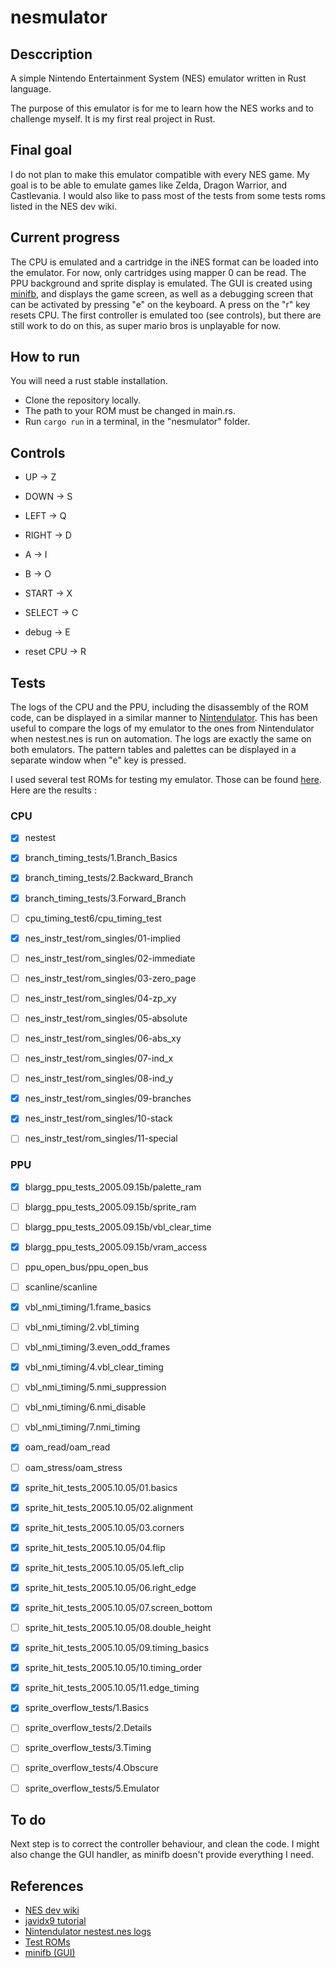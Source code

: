 # nesmulator

## Desccription

A simple Nintendo Entertainment System (NES) emulator written in Rust language.

The purpose of this emulator is for me to learn how the NES works and to challenge myself.
It is my first real project in Rust.

## Final goal

I do not plan to make this emulator compatible with every NES game.
My goal is to be able to emulate games like Zelda, Dragon Warrior, and Castlevania.
I would also like to pass most of the tests from some tests roms listed in the NES dev wiki.

## Current progress

The CPU is emulated and a cartridge in the iNES format can be loaded into the emulator.
For now, only cartridges using mapper 0 can be read.
The PPU background and sprite display is emulated.
The GUI is created using [minifb](https://docs.rs/minifb/0.19.1/minifb/), and displays the game screen, as well as a debugging screen that can be activated by pressing "e" on the keyboard.
A press on the "r" key resets CPU.
The first controller is emulated too (see controls), but there are still work to do on this, as super mario bros is unplayable for now.

## How to run

You will need a rust stable installation.

* Clone the repository locally.
* The path to your ROM must be changed in main.rs.
* Run `cargo run` in a terminal, in the "nesmulator" folder.

## Controls

* UP -> Z
* DOWN -> S
* LEFT -> Q
* RIGHT -> D
* A -> I
* B -> O
* START -> X
* SELECT -> C

* debug -> E
* reset CPU -> R

## Tests

The logs of the CPU and the PPU, including the disassembly of the ROM code, can be displayed in a similar manner to [Nintendulator](https://www.qmtpro.com/~nes/nintendulator/). This has been useful to compare the logs of my emulator to the ones from Nintendulator when nestest.nes is run on automation. The logs are exactly the same on both emulators.
The pattern tables and palettes can be displayed in a separate window when "e" key is pressed.

I used several test ROMs for testing my emulator. Those can be found [here](https://github.com/christopherpow/nes-test-roms). Here are the results :

### CPU

- [X] nestest

- [X] branch_timing_tests/1.Branch_Basics
- [X] branch_timing_tests/2.Backward_Branch
- [X] branch_timing_tests/3.Forward_Branch

- [ ] cpu_timing_test6/cpu_timing_test

- [X] nes_instr_test/rom_singles/01-implied
- [ ] nes_instr_test/rom_singles/02-immediate
- [ ] nes_instr_test/rom_singles/03-zero_page
- [ ] nes_instr_test/rom_singles/04-zp_xy
- [ ] nes_instr_test/rom_singles/05-absolute
- [ ] nes_instr_test/rom_singles/06-abs_xy
- [ ] nes_instr_test/rom_singles/07-ind_x
- [ ] nes_instr_test/rom_singles/08-ind_y
- [X] nes_instr_test/rom_singles/09-branches
- [X] nes_instr_test/rom_singles/10-stack
- [ ] nes_instr_test/rom_singles/11-special

### PPU

- [X] blargg_ppu_tests_2005.09.15b/palette_ram
- [ ] blargg_ppu_tests_2005.09.15b/sprite_ram
- [ ] blargg_ppu_tests_2005.09.15b/vbl_clear_time
- [X] blargg_ppu_tests_2005.09.15b/vram_access

- [ ] ppu_open_bus/ppu_open_bus

- [ ] scanline/scanline

- [X] vbl_nmi_timing/1.frame_basics
- [ ] vbl_nmi_timing/2.vbl_timing
- [ ] vbl_nmi_timing/3.even_odd_frames
- [X] vbl_nmi_timing/4.vbl_clear_timing
- [ ] vbl_nmi_timing/5.nmi_suppression
- [ ] vbl_nmi_timing/6.nmi_disable
- [ ] vbl_nmi_timing/7.nmi_timing

- [X] oam_read/oam_read
- [ ] oam_stress/oam_stress

- [X] sprite_hit_tests_2005.10.05/01.basics
- [X] sprite_hit_tests_2005.10.05/02.alignment
- [X] sprite_hit_tests_2005.10.05/03.corners
- [X] sprite_hit_tests_2005.10.05/04.flip
- [X] sprite_hit_tests_2005.10.05/05.left_clip
- [X] sprite_hit_tests_2005.10.05/06.right_edge
- [X] sprite_hit_tests_2005.10.05/07.screen_bottom
- [ ] sprite_hit_tests_2005.10.05/08.double_height
- [X] sprite_hit_tests_2005.10.05/09.timing_basics
- [X] sprite_hit_tests_2005.10.05/10.timing_order
- [X] sprite_hit_tests_2005.10.05/11.edge_timing

- [X] sprite_overflow_tests/1.Basics
- [ ] sprite_overflow_tests/2.Details
- [ ] sprite_overflow_tests/3.Timing
- [ ] sprite_overflow_tests/4.Obscure
- [ ] sprite_overflow_tests/5.Emulator

## To do

Next step is to correct the controller behaviour, and clean the code.
I might also change the GUI handler, as minifb doesn't provide everything I need.

## References

* [NES dev wiki](http://wiki.nesdev.com/w/index.php/Nesdev)
* [javidx9 tutorial](https://www.youtube.com/watch?v=F8kx56OZQhg&list=PLrOv9FMX8xJHqMvSGB_9G9nZZ_4IgteYf&index=2)
* [Nintendulator nestest.nes logs](https://www.qmtpro.com/~nes/misc/nestest.log)
* [Test ROMs](https://github.com/christopherpow/nes-test-roms)
* [minifb (GUI)](https://docs.rs/minifb/0.19.1/minifb/)